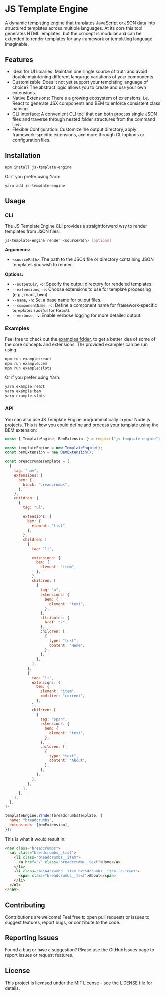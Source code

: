 # JS Template Engine

A dynamic templating engine that translates JavaScript or JSON data into structured templates across multiple languages. At its core this tool generates HTML templates, but the concept is modular and can be extended to render templates for any framework or templating language imaginable.

## Features

- Ideal for UI libraries: Maintain one single source of truth and avoid double maintaining different language variations of your components.
- Customizable: Does it not yet support your templating language of choice? The abstract logic allows you to create and use your own extensions.
- Native Extensions: There's a growing ecosystem of extensions, i.e. React to generate JSX components and BEM to enforce consistent class naming.
- CLI Interface: A convenient CLI tool that can both process single JSON files and traverse through nested folder structures from the command line.
- Flexible Configuration: Customize the output directory, apply framework-specific extensions, and more through CLI options or configuration files.

## Installation

```sh
npm install js-template-engine
```

Or if you prefer using Yarn:

```sh
yarn add js-template-engine
```

## Usage

### CLI

The JS Template Engine CLI provides a straightforward way to render templates from JSON files:

```sh
js-template-engine render <sourcePath> [options]
```

**Arguments:**

- `<sourcePath>`: The path to the JSON file or directory containing JSON templates you wish to render.

**Options:**

- `--outputDir`, `-o`: Specify the output directory for rendered templates.
- `--extensions`, `-e`: Choose extensions to use for template processing (e.g., react, bem).
- `--name`, `-n`: Set a base name for output files.
- `--componentName`, `-c`: Define a component name for framework-specific templates (useful for React).
- `--verbose`, `-v`: Enable verbose logging for more detailed output.

### Examples

Feel free to check out the [examples folder](examples), to get a better idea of some of the core concepts and extensions. The provided examples can be run using:

```sh
npm run example:react
npm run example:bem
npm run example:slots

```

Or if you prefer using Yarn:

```sh
yarn example:react
yarn example:bem
yarn example:slots
```

### API

You can also use JS Template Engine programmatically in your Node.js projects. This is how you could define and process your template using the BEM extension:

```javascript
const { TemplateEngine, BemExtension } = require("js-template-engine");

const templateEngine = new TemplateEngine();
const bemExtension = new BemExtension();

const breadcrumbsTemplate = [
  {
    tag: "nav",
    extensions: {
      bem: {
        block: "breadcrumbs",
      },
    },
    children: [
      {
        tag: "ul",

        extensions: {
          bem: {
            element: "list",
          },
        },
        children: [
          {
            tag: "li",

            extensions: {
              bem: {
                element: "item",
              },
            },
            children: [
              {
                tag: "a",
                extensions: {
                  bem: {
                    element: "text",
                  },
                },
                attributes: {
                  href: "/",
                },
                children: [
                  {
                    type: "text",
                    content: "Home",
                  },
                ],
              },
            ],
          },
          {
            tag: "li",
            extensions: {
              bem: {
                element: "item",
                modifier: "current",
              },
            },
            children: [
              {
                tag: "span",
                extensions: {
                  bem: {
                    element: "text",
                  },
                },
                children: [
                  {
                    type: "text",
                    content: "About",
                  },
                ],
              },
            ],
          },
        ],
      },
    ],
  },
];

templateEngine.render(breadcrumbsTemplate, {
  name: "breadcrumbs",
  extensions: [bemExtension],
});
```

This is what it would result in:

```html
<nav class="breadcrumbs">
  <ul class="breadcrumbs__list">
    <li class="breadcrumbs__item">
      <a href="/" class="breadcrumbs__text">Home</a>
    </li>
    <li class="breadcrumbs__item breadcrumbs__item--current">
      <span class="breadcrumbs__text">About</span>
    </li>
  </ul>
</nav>
```

## Contributing

Contributions are welcome! Feel free to open pull requests or issues to suggest features, report bugs, or contribute to the code.

## Reporting Issues

Found a bug or have a suggestion? Please use the GitHub Issues page to report issues or request features.

## License

This project is licensed under the MIT License - see the LICENSE file for details.
